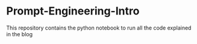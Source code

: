 # Prompt-Engineering-Intro
This repository contains the python notebook to run all the code explained in the blog
